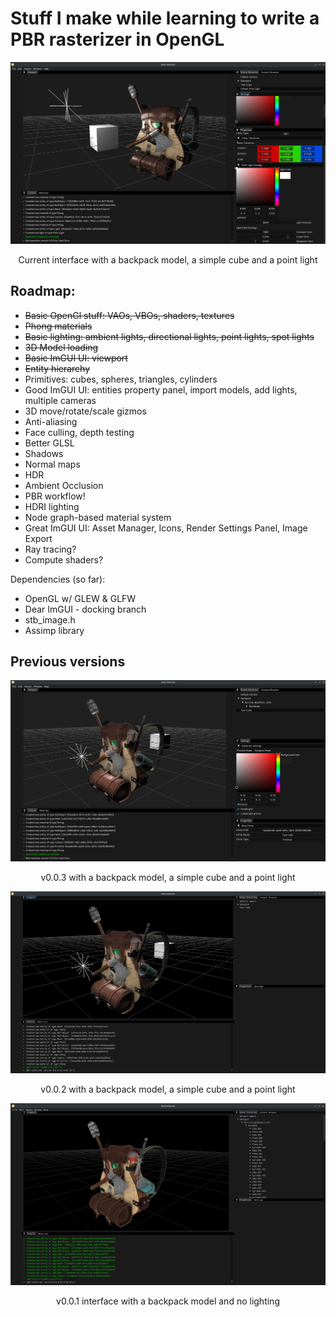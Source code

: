 # Stuff I make while learning to write a PBR rasterizer in OpenGL

<p align="center"><img src="images/v0.0.4.png" width="700"/></p>
<p align="center">Current interface with a backpack model, a simple cube and a point light</p>

## Roadmap:
- ~~Basic OpenGl stuff: VAOs, VBOs, shaders, textures~~
- ~~Phong materials~~
- ~~Basic lighting: ambient lights, directional lights, point lights, spot lights~~
- ~~3D Model loading~~
- ~~Basic ImGUI UI: viewport~~
- ~~Entity hierarchy~~
- Primitives: cubes, spheres, triangles, cylinders
- Good ImGUI UI: entities property panel, import models, add lights, multiple cameras
- 3D move/rotate/scale gizmos
- Anti-aliasing
- Face culling, depth testing
- Better GLSL
- Shadows
- Normal maps
- HDR
- Ambient Occlusion
- PBR workflow!
- HDRI lighting
- Node graph-based material system
- Great ImGUI UI: Asset Manager, Icons, Render Settings Panel, Image Export
- Ray tracing?
- Compute shaders?

Dependencies (so far):
- OpenGL w/ GLEW & GLFW
- Dear ImGUI - docking branch
- stb_image.h
- Assimp library

## Previous versions

<p align="center"><img src="images/v0.0.3.png" width="700"/></p>
<p align="center">v0.0.3 with a backpack model, a simple cube and a point light</p>

<p align="center"><img src="images/v0.0.2.png" width="700"/></p>
<p align="center">v0.0.2 with a backpack model, a simple cube and a point light</p>

<p align="center"><img src="images/v0.0.1.png" width="700"/></p>
<p align="center">v0.0.1 interface with a backpack model and no lighting</p>